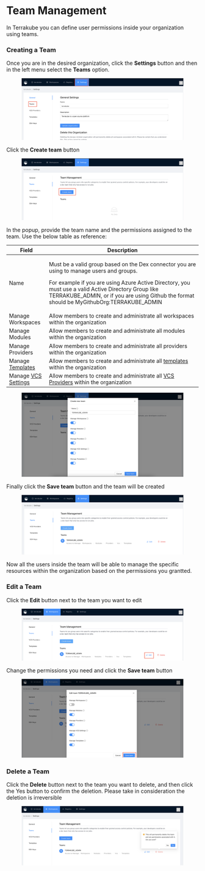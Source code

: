 # Team Management

In Terrakube you can define user permissions inside your organization using teams.&#x20;

### Creating a Team

Once you are in the desired organization, click the **Settings** button and then in the left menu select the **Teams** option.&#x20;

<figure><img src="../../.gitbook/assets/image (39) (1) (1).png" alt=""><figcaption></figcaption></figure>

Click the **Create team** button

<figure><img src="../../.gitbook/assets/image (46).png" alt=""><figcaption></figcaption></figure>

In the popup, provide the team name and the permissions assigned to the team. Use the below table as reference:

| Field                                    | Description                                                                                                                                                                                                                                                                                                 |
| ---------------------------------------- | ----------------------------------------------------------------------------------------------------------------------------------------------------------------------------------------------------------------------------------------------------------------------------------------------------------- |
| Name                                     | <p>Must be a valid group based on the Dex connector you are using to manage users and groups.</p><p>For example if you are using Azure Active Directory, you must use a valid Active Directory Group like TERRAKUBE_ADMIN, or if you are using Github the format should be MyGithubOrg:TERRAKUBE_ADMIN </p> |
| Manage Workspaces                        | Allow members to create and administrate all workspaces within the organization                                                                                                                                                                                                                             |
| Manage Modules                           | Allow members to create and administrate all modules within the organization                                                                                                                                                                                                                                |
| Manage Providers                         | Allow members to create and administrate all providers within the organization                                                                                                                                                                                                                              |
| Manage [Templates](templates/)           | Allow members to create and administrate all [templates](templates/) within the organization                                                                                                                                                                                                                |
| Manage [VCS Settings](../vcs-providers/) | Allow members to create and administrate all [VCS Providers](../vcs-providers/) within the organization                                                                                                                                                                                                     |

<figure><img src="../../.gitbook/assets/image (49) (2).png" alt=""><figcaption></figcaption></figure>

Finally click the **Save team** button and the team will be created

<figure><img src="../../.gitbook/assets/image (52) (1).png" alt=""><figcaption></figcaption></figure>

Now all the users inside the team will be able to manage the specific resources within the organization based on the permissions you grantted.

### Edit a Team

Click the **Edit** button next to the team you want to edit

<figure><img src="../../.gitbook/assets/image (51).png" alt=""><figcaption></figcaption></figure>

Change the permissions you need and click the **Save team** button

<figure><img src="../../.gitbook/assets/image (39) (1).png" alt=""><figcaption></figcaption></figure>

### Delete a Team

Click the **Delete** button next to the team you want to delete, and then click the Yes button to confirm the deletion. Please take in consideration the deletion is irreversible

<figure><img src="../../.gitbook/assets/image (53) (1).png" alt=""><figcaption></figcaption></figure>
